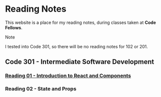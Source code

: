 # Reading Notes
This website is a place for my reading notes, during classes taken at **Code Fellows**.

> [!NOTE]
>  I tested into Code 301, so there will be no reading notes for 102 or 201.

## Code 301 - Intermediate Software Development

### [Reading 01 - Introduction to React and Components](./reading-01.md) 

### Reading 02 - State and Props




